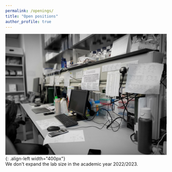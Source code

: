 ```yaml
---
permalink: /openings/
title: "Open positions"
author_profile: true
---
```

![image-center](/assets/images/lab_desk_1.jpg){: .align-left width="400px"}  
We don't expand the lab size in the academic year 2022/2023.
